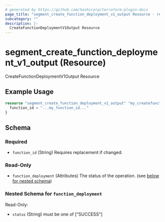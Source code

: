 ```yaml
---
# generated by https://github.com/hashicorp/terraform-plugin-docs
page_title: "segment_create_function_deployment_v1_output Resource - repo"
subcategory: ""
description: |-
  CreateFunctionDeploymentV1Output Resource
---
```


# segment_create_function_deployment_v1_output (Resource)

CreateFunctionDeploymentV1Output Resource

## Example Usage

```terraform
resource "segment_create_function_deployment_v1_output" "my_createfunctiondeploymentv1output" {
  function_id = "...my_function_id..."
}
```

<!-- schema generated by tfplugindocs -->
## Schema

### Required

- `function_id` (String) Requires replacement if changed.

### Read-Only

- `function_deployment` (Attributes) The status of the operation. (see [below for nested schema](#nestedatt--function_deployment))

<a id="nestedatt--function_deployment"></a>
### Nested Schema for `function_deployment`

Read-Only:

- `status` (String) must be one of ["SUCCESS"]



